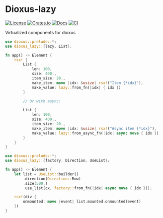 # Dioxus-lazy

[![License](https://img.shields.io/badge/license-MIT%2FApache-blue.svg)](https://github.com/matthunz/dioxus-lazy#license)
[![Crates.io](https://img.shields.io/crates/v/dioxus-lazy.svg)](https://crates.io/crates/dioxus-lazy)
[![Docs](https://docs.rs/dioxus-lazy/badge.svg)](https://docs.rs/cdk-builder/latest/dioxus-lazy)
[![CI](https://github.com/matthunz/dioxus-lazy/workflows/Rust/badge.svg)](https://github.com/matthunz/dioxus-lazy/actions)


Virtualized components for dioxus

```rust
use dioxus::prelude::*;
use dioxus_lazy::{lazy, List};

fn app() -> Element {
    rsx! {
        List {
            len: 100,
            size: 400.,
            item_size: 20.,
            make_item: move |idx: &usize| rsx!("Item {*idx}"),
            make_value: lazy::from_fn(|idx| { idx })
        }

        // Or with async!

        List {
            len: 100,
            size: 400.,
            item_size: 20.,
            make_item: move |idx: &usize| rsx!("Async item {*idx}"),
            make_value: lazy::from_async_fn(|idx| async move { idx })
        }
    }
}
```

```rust
use dioxus::prelude::*;
use dioxus_lazy::{factory, Direction, UseList};

fn app() -> Element {
    let list = UseList::builder()
        .direction(Direction::Row)
        .size(500.)
        .use_list(cx, factory::from_fn(|idx| async move { idx }));

    rsx!(div {
        onmounted: move |event| list.mounted.onmounted(event)
    })
}
```
